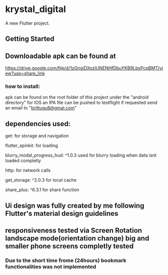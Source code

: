 # krystal_digital

A new Flutter project.

## Getting Started

## Downloadable apk can be found at
https://drive.google.com/file/d/1zGngiDXozlUNENHfDbuYKB9LbxPcpBMT/view?usp=share_link


### how to install: 
apk can be found on the root folder of this project under the "android directory"
for IOS an IPA file can be pushed to testflight if requested send an email to "brittugu8@gmal.com"

## dependencies used:
get:
for storage and navigation


flutter_spinkit:
for loading


blurry_modal_progress_hud: ^1.0.3
used for blurry loading when data isnt loaded completly

http:
for network calls


get_storage: ^2.0.3
for local cache

share_plus: ^6.3.1
for share function 

## Ui design was fully created by me following  Flutter's material design guidelines
## responsiveness tested via Screen Rotation landscape mode(orientation change) big and smaller phone screens completly tested 
### Due to the short time frome (24hours) bookmark functionalities was not implemented




